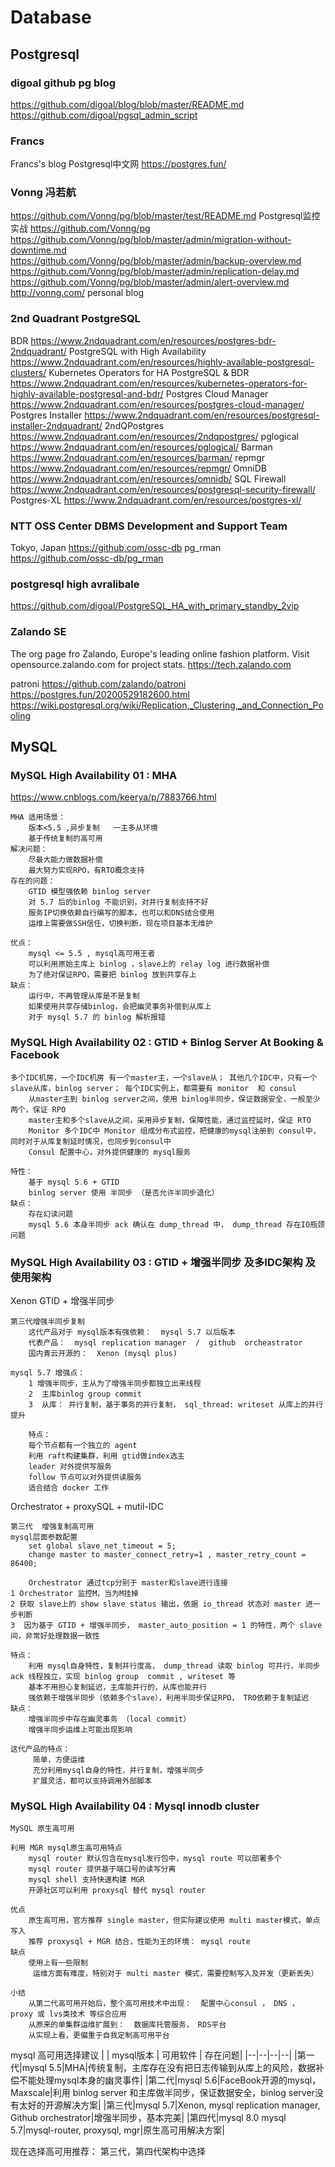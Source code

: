 # Database

## Postgresql

### digoal  github pg blog
https://github.com/digoal/blog/blob/master/README.md
https://github.com/digoal/pgsql_admin_script


### Francs 
Francs's blog  Postgresql中文网
https://postgres.fun/

### Vonng  冯若航
https://github.com/Vonng/pg/blob/master/test/README.md   Postgresql监控实战
https://github.com/Vonng/pg   
https://github.com/Vonng/pg/blob/master/admin/migration-without-downtime.md   
https://github.com/Vonng/pg/blob/master/admin/backup-overview.md
https://github.com/Vonng/pg/blob/master/admin/replication-delay.md
https://github.com/Vonng/pg/blob/master/admin/alert-overview.md
http://vonng.com/      personal blog

### 2nd Quadrant PostgreSQL
BDR   https://www.2ndquadrant.com/en/resources/postgres-bdr-2ndquadrant/
PostgreSQL with High Availability    https://www.2ndquadrant.com/en/resources/highly-available-postgresql-clusters/
Kubernetes Operators for HA PostgreSQL & BDR   https://www.2ndquadrant.com/en/resources/kubernetes-operators-for-highly-available-postgresql-and-bdr/
Postgres Cloud Manager  https://www.2ndquadrant.com/en/resources/postgres-cloud-manager/  
Postgres Installer  https://www.2ndquadrant.com/en/resources/postgresql-installer-2ndquadrant/
2ndQPostgres  https://www.2ndquadrant.com/en/resources/2ndqpostgres/
pglogical    https://www.2ndquadrant.com/en/resources/pglogical/
Barman   https://www.2ndquadrant.com/en/resources/barman/
repmgr   https://www.2ndquadrant.com/en/resources/repmgr/
OmniDB   https://www.2ndquadrant.com/en/resources/omnidb/
SQL Firewall  https://www.2ndquadrant.com/en/resources/postgresql-security-firewall/
Postgres-XL  https://www.2ndquadrant.com/en/resources/postgres-xl/


### NTT OSS Center DBMS Development and Support Team
Tokyo, Japan
https://github.com/ossc-db
pg_rman  https://github.com/ossc-db/pg_rman


### postgresql high avralibale 
https://github.com/digoal/PostgreSQL_HA_with_primary_standby_2vip

###  Zalando SE 
The org page fro Zalando, Europe's leading online fashion platform. Visit opensource.zalando.com for project stats.
https://tech.zalando.com

patroni
https://github.com/zalando/patroni
https://postgres.fun/20200529182600.html
https://wiki.postgresql.org/wiki/Replication,_Clustering,_and_Connection_Pooling


## MySQL

### MySQL High Availability 01 : MHA
https://www.cnblogs.com/keerya/p/7883766.html
```
MHA 适用场景：
    版本<5.5 ,异步复制   一主多从环境
    基于传统复制的高可用
解决问题：
    尽最大能力做数据补偿
    最大努力实现RPO，有RTO概念支持
存在的问题：
    GTID 模型强依赖 binlog server
    对 5.7 后的binlog 不能识别，对并行复制支持不好
    服务IP切换依赖自行编写的脚本，也可以和DNS结合使用
    运维上需要做SSH信任，切换判断，现在项目基本无维护

优点：
    mysql <= 5.5 , mysql高可用王者
    可以利用原始主库上 binlog ，slave上的 relay log 进行数据补偿
    为了绝对保证RPO，需要把 binlog 放到共享存上
缺点：
    运行中，不再管理从库是不是复制
    如果使用共享存储binlog，会把幽灵事务补偿到从库上
    对于 mysql 5.7 的 binlog 解析报错
```


### MySQL High Availability 02 : GTID + Binlog Server At Booking & Facebook

```
多个IDC机房，一个IDC机房 有一个master主，一个slave从； 其他几个IDC中，只有一个slave从库，binlog server； 每个IDC实例上，都需要有 monitor  和 consul
    从master主到 binlog server之间，使用 binlog半同步，保证数据安全，一般至少两个，保证 RPO
    master主和多个slave从之间，采用异步复制，保障性能，通过监控延时，保证 RTO
    Monitor 多个IDC中 Monitor 组成分布式监控，把健康的mysql注册到 consul中，同时对于从库复制延时情况，也同步到consul中
    Consul 配置中心，对外提供健康的 mysql服务

特性：
    基于 mysql 5.6 + GTID
    binlog server 使用 半同步 （是否允许半同步退化）
缺点：
    存在幻读问题
    mysql 5.6 本身半同步 ack 确认在 dump_thread 中， dump_thread 存在IO瓶颈问题
```

### MySQL High Availability 03 : GTID + 增强半同步 及多IDC架构 及 使用架构
Xenon GTID + 增强半同步
```
第三代增强半同步复制
    这代产品对于 mysql版本有强依赖：  mysql 5.7 以后版本
    代表产品：  mysql replication manager  /  github  orcheastrator
    国内青云开源的：  Xenon (mysql plus)

mysql 5.7 增强点：
    1 增强半同步，主从为了增强半同步都独立出来线程
    2  主库binlog group commit
    3  从库： 并行复制，基于事务的并行复制， sql_thread: writeset 从库上的并行提升

	特点：
    每个节点都有一个独立的 agent
    利用 raft构建集群，利用 gtid做index选主
    leader 对外提供写服务
    follow 节点可以对外提供读服务
    适合结合 docker 工作
```
Orchestrator + proxySQL + mutil-IDC
```
第三代  增强复制高可用
mysql层面参数配置
    set global slave_net_timeout = 5;
    change master to master_connect_retry=1 , master_retry_count = 86400;

	Orchestrator 通过tcp分别于 master和slave进行连接
1 Orchestrator 监控M，当为M挂掉
2 获取 slave上的 show slave status 输出，依据 io_thread 状态对 master 进一步判断
3  因为基于 GTID + 增强半同步， master_auto_position = 1 的特性，两个 slave间，非常好处理数据一致性

特点：
    利用 mysql自身特性，复制并行度高， dump_thread 读取 binlog 可并行，半同步 ack 线程独立，实现 binlog group  commit , writeset 等
    基本不用担心复制延迟，主库能并行的，从库也能并行
    强依赖于增强半同步（依赖多个slave），利用半同步保证RPO， TRO依赖于复制延迟
缺点：
    增强半同步中存在幽灵事务 （local commit）
    增强半同步运维上可能出现影响

这代产品的特点：
     简单，方便运维
     充分利用mysql自身的特性，并行复制，增强半同步
     扩展灵活，都可以支持调用外部脚本

```
### MySQL High Availability 04 : Mysql innodb cluster

```
MySQL 原生高可用

利用 MGR mysql原生高可用特点
    mysql router 默认包含在mysql发行包中，mysql route 可以部署多个
    mysql router 提供基于端口号的读写分离
    mysql shell 支持快速构建 MGR
    开源社区可以利用 proxysql 替代 mysql router

优点
    原生高可用，官方推荐 single master，但实际建议使用 multi master模式，单点写入
    推荐 proxysql + MGR 结合，性能为王的环境： mysql route
缺点
    使用上有一些限制
     运维方面有难度，特别对于 multi master 模式，需要控制写入及并发（更新丢失）

小结
    从第二代高可用开始后，整个高可用技术中出现：  配置中心consul ， DNS ， proxy 或 lvs类技术 等综合应用
    从原来的单集群运维扩展到：  数据库托管服务， RDS平台
    从实现上看，更偏重于自我定制高可用平台

```

mysql 高可用选择建议
| | mysql版本 | 可用软件 | 存在问题|
|--|--|--|--|
|第一代|mysql 5.5|MHA|传统复制，主库存在没有把日志传输到从库上的风险，数据补偿不能处理mysql本身的幽灵事件|
|第二代|mysql 5.6|FaceBook开源的mysql， Maxscale|利用 binlog server 和主库做半同步，保证数据安全，binlog server没有太好的开源解决方案|
|第三代|mysql 5.7|Xenon,
mysql replication manager,
Github orchestrator|增强半同步，基本完美|
|第四代|mysql 8.0
mysql 5.7|mysql-router, proxysql, mgr|原生高可用解决方案|

现在选择高可用推荐： 第三代，第四代架构中选择


